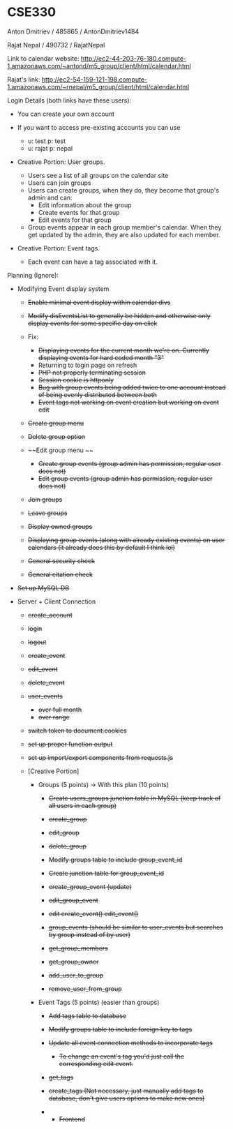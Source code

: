 # CSE330

Anton Dmitriev / 485865 / AntonDmitriev1484

Rajat Nepal / 490732 / RajatNepal

Link to calendar website: http://ec2-44-203-76-180.compute-1.amazonaws.com/~antond/m5_group/client/html/calendar.html

Rajat's link: http://ec2-54-159-121-198.compute-1.amazonaws.com/~rnepal/m5_group/client/html/calendar.html


Login Details (both links have these users):
  - You can create your own account
  - If you want to access pre-existing accounts you can use
    - u: test p: test
    - u: rajat p: nepal
  
- Creative Portion: User groups.
  - Users see a list of all groups on the calendar site
  - Users can join groups
  - Users can create groups, when they do, they become that group's admin and can:
    - Edit information about the group
    - Create events for that group
    - Edit events for that group
  - Group events appear in each group member's calendar. When they get updated by the admin, they are also updated for each member.

- Creative Portion: Event tags.
  - Each event can have a tag associated with it.








Planning (Ignore):

  - Modifying Event display system
    - ~~Enable minimal event display within calendar divs~~
    - ~~Modify disEventsList to generally be hidden and otherwise only display events for some specific day on click~~

    - Fix:
        - ~~Displaying events for the current month we're on. Currently displaying events for hard coded month "3"~~
        - Returning to login page on refresh
        - ~~PHP not properly terminating session~~
        - ~~Session cookie is httponly~~
        - ~~Bug with group events being added twice to one account instead of being evenly distributed between both~~
        - ~~Event tags not working on event creation but working on event edit~~

    - ~~Create group menu~~
    - ~~Delete group option~~
    - ~~Edit group menu ~~
      - ~~Create group events (group admin has permission, regular user does not)~~
      - ~~Edit group events (group admin has permission, regular user does not)~~


    - ~~Join groups~~
    - ~~Leave groups~~
    - ~~Display owned groups~~
    - ~~Displaying group events (along with already existing events) on user calendars (it already does this by default I think lol)~~

    
    - ~~General security check~~
    - ~~General citation check~~

- ~~Set up MySQL DB~~

- Server + Client Connection
  - ~~create_account~~
  - ~~login~~
  - ~~logout~~

  - ~~create_event~~
  - ~~edit_event~~
  - ~~delete_event~~

  - ~~user_events~~
    - ~~over full month~~
    - ~~over range~~

  - ~~switch token to document.cookies~~
  - ~~set up proper function output~~
  - ~~set up import/export components from requests.js~~


  - [Creative Portion]
    - Groups (5 points) -> With this plan (10 points)
      - ~~Create users_groups junction table in MySQL (keep track of all users in each group)~~

      - ~~create_group~~
      - ~~edit_group~~
      - ~~delete_group~~
      - ~~Modify groups table to include group_event_id~~
      - ~~Create junction table for group_event_id~~
      - ~~create_group_event (update)~~
      - ~~edit_group_event~~
      - ~~edit create_event() edit_event()~~
      - ~~group_events (should be similar to user_events but searches by group instead of by user)~~

      - ~~get_group_members~~
      - ~~get_group_owner~~

      - ~~add_user_to_group~~
      - ~~remove_user_from_group~~

    - Event Tags (5 points) (easier than groups)
      - ~~Add tags table to database~~
      - ~~Modify groups table to include foreign key to tags~~
      - ~~Update all event connection methods to incorporate tags~~
        - ~~To change an event's tag you'd just call the corresponding edit event.~~
      - ~~get_tags~~
      - ~~create_tags (Not necessary, just manually add tags to database, don't give users options to make new ones)~~

      - + ~~Frontend~~


      

  




